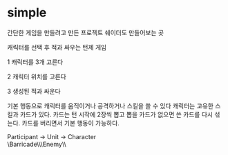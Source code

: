 # simple
간단한 게임을 만들려고 만든 프로젝트 쉐이더도 만들어보는 곳

캐릭터를 선택 후 적과 싸우는 턴제 게임

 1 캐릭터를 3개 고른다
 
 2 캐릭터 위치를 고른다
 
 3 생성된 적과 싸운다
 
 
기본 행동으로 캐릭터를 움직이거나 공격하거나 스킬을 쓸 수 있다
캐릭터는 고유한 스킬과 카드가 있다.
카드는 턴 시작에 2장씩 뽑고 뽑을 카드가 없으면 쓴 카드를 다시 섞는다.
카드를 버리면서 기본 행동이 가능하다.


 Participant -> Unit ->  Character  
\\Barricade\\\\\Enemy\\\\
      
  
  
  
